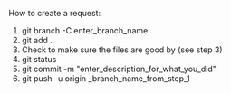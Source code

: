 How to create a request:
1. git branch -C enter_branch_name
2. git add .
3. Check to make sure the files are good by (see step 3)
4. git status
5. git commit -m "enter_description_for_what_you_did"
6. git push -u origin _branch_name_from_step_1
